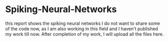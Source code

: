 # Spiking-Neural-Networks
this report shows the spiking neural networks 
I do not want to share some of the code now, as I am also working in this field and I haven't published my work till now. After completion of my work, I will upload all the files here.
